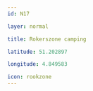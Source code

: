```yaml
---
id: N17

layer: normal

title: Rokerszone camping

latitude: 51.202897

longitude: 4.849583

icon: rookzone
---
```


